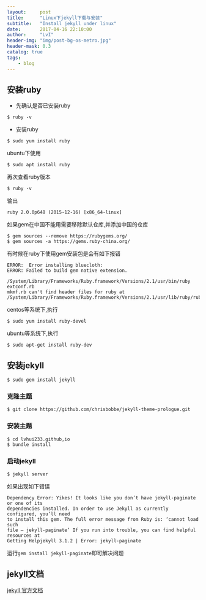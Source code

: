 ```yaml
---
layout:     post
title:      "Linux下jekyll下载与安装"
subtitle:   "Install jekyll under linux"
date:       2017-04-16 22:10:00
author:     "LvI"
header-img: "img/post-bg-os-metro.jpg"
header-mask: 0.3
catalog: true
tags:
    - blog
---
```



## 安装ruby

- 先确认是否已安装ruby

```
$ ruby -v
```

- 安装ruby

```
$ sudo yum install ruby
```

ubuntu下使用

```
$ sudo apt install ruby
```

再次查看ruby版本

```
$ ruby -v
```

输出

```
ruby 2.0.0p648 (2015-12-16) [x86_64-linux]
```

如果gem在中国不能用需要移除默认仓库,并添加中国的仓库

```
$ gem sources --remove https://rubygems.org/
$ gem sources -a https://gems.ruby-china.org/
```

有时候在ruby下使用gem安装包是会有如下报错

```
ERROR:  Error installing bluecloth:  
ERROR: Failed to build gem native extension.  
  
/System/Library/Frameworks/Ruby.framework/Versions/2.1/usr/bin/ruby  
extconf.rb  
mkmf.rb can't find header files for ruby at  
/System/Library/Frameworks/Ruby.framework/Versions/2.1/usr/lib/ruby/ruby.h 
```

centos等系统下,执行

```
$ sudo yum install ruby-devel
```

ubuntu等系统下,执行

```
$ sudo apt-get install ruby-dev
```

## 安装jekyll

```
$ sudo gem install jekyll
```

### 克隆主题

```
$ git clone https://github.com/chrisbobbe/jekyll-theme-prologue.git
```

### 安装主题

```
$ cd lvhui233.github,io
$ bundle install
```

### 启动jekyll

``` 
$ jekyll server
```

如果出现如下错误

```
Dependency Error: Yikes! It looks like you don’t have jekyll-paginate or one of its 
dependencies installed. In order to use Jekyll as currently configured, you’ll need 
to install this gem. The full error message from Ruby is: ‘cannot load such 
file – jekyll-paginate’ If you run into trouble, you can find helpful resources at 
Getting Helpjekyll 3.1.2 | Error: jekyll-paginate
```

运行`gem install jekyll-paginate`即可解决问题

## jekyll文档

[jekyll 官方文档](http://www.jekyll.com.cn/)







